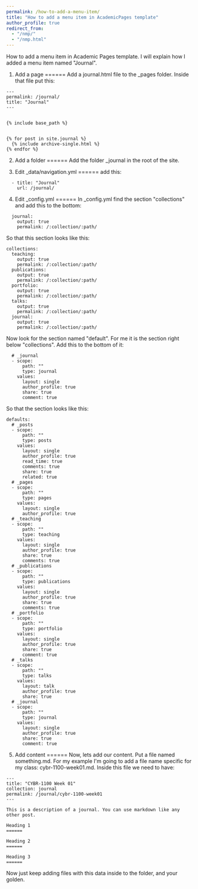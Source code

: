 ```yaml
---
permalink: /how-to-add-a-menu-item/
title: "How to add a menu item in AcademicPages template"
author_profile: true
redirect_from: 
  - "/nmp/"
  - "/nmp.html"
---
```


How to add a menu item in Academic Pages template.
I will explain how I added a menu item named "Journal".

1. Add a page
======
Add a journal.html file to the _pages folder.  Inside that file put this: 
```
---
permalink: /journal/
title: "Journal"
---


{% include base_path %}


{% for post in site.journal %}
  {% include archive-single.html %}
{% endfor %}
```

2. Add a folder
======
Add the folder _journal in the root of the site.

3. Edit _data/navigation.yml
======
add this:
```
  - title: "Journal"
    url: /journal/
```

4. Edit _config.yml
======
In _config.yml find the section "collections" and add this to the bottom:
```
  journal:
    output: true
    permalink: /:collection/:path/
```
So that this section looks like this:
```
collections:
  teaching:
    output: true
    permalink: /:collection/:path/
  publications:
    output: true
    permalink: /:collection/:path/
  portfolio:
    output: true
    permalink: /:collection/:path/
  talks:
    output: true
    permalink: /:collection/:path/
  journal:
    output: true
    permalink: /:collection/:path/
```
Now look for the section named "default".  For me it is the section right below "collections".
Add this to the bottom of it:
```
  # _journal
  - scope:
      path: ""
      type: journal
    values:
      layout: single
      author_profile: true
      share: true
      comment: true
```
So that the section looks like this:
```
defaults:
  # _posts
  - scope:
      path: ""
      type: posts
    values:
      layout: single
      author_profile: true
      read_time: true
      comments: true
      share: true
      related: true
  # _pages
  - scope:
      path: ""
      type: pages
    values:
      layout: single
      author_profile: true
  # _teaching
  - scope:
      path: ""
      type: teaching
    values:
      layout: single
      author_profile: true
      share: true
      comments: true
  # _publications
  - scope:
      path: ""
      type: publications
    values:
      layout: single
      author_profile: true
      share: true
      comments: true
  # _portfolio
  - scope:
      path: ""
      type: portfolio
    values:
      layout: single
      author_profile: true
      share: true
      comment: true
  # _talks
  - scope:
      path: ""
      type: talks
    values:
      layout: talk
      author_profile: true
      share: true
  # _journal
  - scope:
      path: ""
      type: journal
    values:
      layout: single
      author_profile: true
      share: true
      comment: true
```

5. Add content
======
Now, lets add our content.  Put a file named something.md.  For my example I'm going to add a file name specific for my class: cybr-1100-week01.md.  Inside this file we need to have:
```
---
title: "CYBR-1100 Week 01"
collection: journal
permalink: /journal/cybr-1100-week01
---

This is a description of a journal. You can use markdown like any other post.

Heading 1
======

Heading 2
======

Heading 3
======
```
Now just keep adding files with this data inside to the folder, and your golden.
